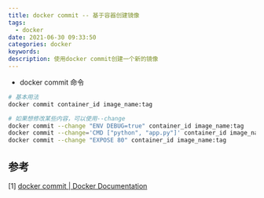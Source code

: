 ```yaml
---
title: docker commit -- 基于容器创建镜像
tags:
  - docker
date: 2021-06-30 09:33:50
categories: docker
keywords:
description: 使用docker commit创建一个新的镜像
---
```


* docker commit 命令
```bash
# 基本用法
docker commit container_id image_name:tag

# 如果想修改某些内容，可以使用--change
docker commit --change "ENV DEBUG=true" container_id image_name:tag
docker commit --change='CMD ["python", "app.py"]' container_id image_name:tag
docker commit --change "EXPOSE 80" container_id image_name:tag
```



## 参考

[1] [docker commit | Docker Documentation](https://docs.docker.com/engine/reference/commandline/commit/)

